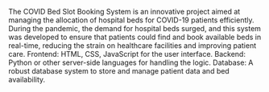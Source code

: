 The COVID Bed Slot Booking System is an innovative project aimed at managing the allocation of hospital beds for COVID-19 patients efficiently. During the pandemic, the demand for hospital beds surged, and this system was developed to ensure that patients could find and book available beds in real-time, reducing the strain on healthcare facilities and improving patient care.
Frontend: HTML, CSS, JavaScript for the user interface.
Backend: Python or other server-side languages for handling the logic.
Database: A robust database system to store and manage patient data and bed availability.
